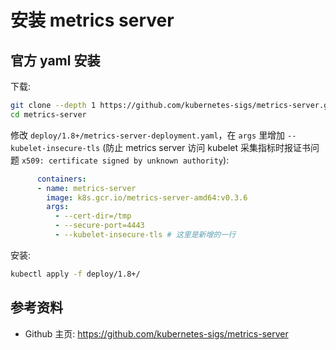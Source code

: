 # 安装 metrics server

## 官方 yaml 安装

下载:

``` bash
git clone --depth 1 https://github.com/kubernetes-sigs/metrics-server.git
cd metrics-server
```

修改 `deploy/1.8+/metrics-server-deployment.yaml`，在 `args` 里增加 `--kubelet-insecure-tls` (防止 metrics server 访问 kubelet 采集指标时报证书问题 `x509: certificate signed by unknown authority`):

``` yaml
      containers:
      - name: metrics-server
        image: k8s.gcr.io/metrics-server-amd64:v0.3.6
        args:
          - --cert-dir=/tmp
          - --secure-port=4443
          - --kubelet-insecure-tls # 这里是新增的一行
```

安装:

``` bash
kubectl apply -f deploy/1.8+/
```

## 参考资料

* Github 主页: https://github.com/kubernetes-sigs/metrics-server

